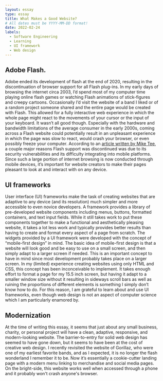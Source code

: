 ```yaml
---
layout: essay
type: essay
title: What Makes a Good Website?
# All dates must be YYYY-MM-DD format!
date: 2022-02-24
labels:
  - Software Engineering
  - Learning
  - UI framework
  - Web design
---
```


<h2>Adobe Flash.</h2>

<p>
Adobe ended its development of flash at the end of 2020, resulting in the discontinuation of browser support for all Flash plug-ins. 
In my early days of browsing the internet circa 2003, I’d spend most of my computer time playing online flash games or watching Flash
animations of stick-figures and creepy cartoons. Occasionally I’d visit the website of a band I liked or of a random project someone
shared and the entire page would be created with Flash. This allowed for a fully interactive web experience in which the whole page
might react to the movements of your cursor or the input of your keyboard. It wasn’t all good though. Especially with the hardware
and bandwidth limitations of the average consumer in the early 2000s, coming across a Flash website could potentially result in an 
unpleasant experience in which the page was slow to react, would crash your browser, or even possibly freeze your computer. According
to an <a href="https://www.maketecheasier.com/browsers-ending-flash-support/">article written by Mike Tee</a>, a couple major reasons Flash support was discontinued
was due to its security vulnerabilities and its difficulty integrating into mobile platforms. Since such a large portion of internet
browsing is now conducted through mobile devices, it’s important for website creators to make their pages pleasant to look at 
and interact with on any device.
  </p>
  <h2>UI frameworks</h2>
  <p>
	User interface (UI) frameworks make the task of creating websites that are adaptive to any device (and its resolution) much simpler
  and more accessible to even novice developers. A framework provides a library of pre-developed website components including menus, 
  buttons, formatted containers, and text input fields. While it still takes work to put these components together to make a functional 
  and aesthetically pleasing website, it takes a lot less work and typically provides better results than having to create and format
  every aspect of a page from scratch. The widgets provided by a UI framework were developed with the concept of “mobile-first design”
  in mind. The basic idea of mobile-first design is that a website will look good and be easy to use on a small screen, and then simply
  adapt to a larger screen if needed. This is an important concept to have in mind since most development probably takes place on a
  larger screen. In my (limited) experience creating websites using only HTML and CSS, this concept has been inconceivable to implement.
  It takes enough effort to format a page for my 15.5 inch screen, but having it adapt to a smaller window size without it resulting in 
  sideways scroll bars as well as ruining the proportions of different elements is something I simply don’t know how to do. For this
  reason, I am grateful to learn about and use UI frameworks, even though web design is not an aspect of computer science which I am 
  particularly enamored by.
  </p>
  <h2>Modernization</h2>
  <p>
	At the time of writing this essay, it seems that just about any small business, charity, or personal project will have a clean, 
  adaptive, responsive, and modern-looking website. The barrier-to-entry for solid web design has seemed to have gone down, but it 
  seems to have been at the cost of creative web design. I recently revisited the website of Gorillaz, who were one of my earliest 
  favorite bands, and as I expected, it is no longer the flash wonderland I remember it to be. Now it’s essentially a cookie-cutter 
  landing page with a modern menu linking to merchandise and social media pages. On the bright-side, this website works well when 
  accessed through a phone and it probably won't crash anyone's browser.
  </p>
<br>
<br>
